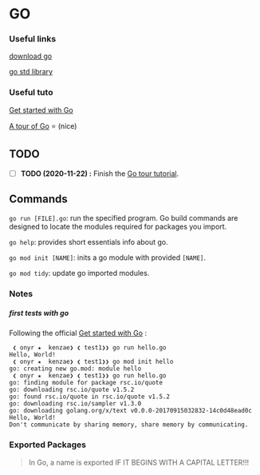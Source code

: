 # GO

### Useful links

[download go](https://golang.org/dl/)

[go std library](https://golang.org/pkg/)

### Useful tuto

[Get started with Go](https://golang.org/doc/tutorial/getting-started)

[A tour of Go](https://tour.golang.org/list) ⭐️ (nice)

## TODO

* [ ] **TODO (2020-11-22) :** Finish the [Go tour tutorial](https://golang.org/doc/tutorial/create-module).

## Commands

`go run [FILE].go`: run the specified program. Go build commands are designed to locate the modules required for packages you import.

`go help`: provides short essentials info about go.

`go mod init [NAME]`: inits a go module with provided `[NAME]`.

`go mod tidy`: update go imported modules.

### Notes

##### first tests with go

Following the official [Get started with Go](https://golang.org/doc/tutorial/getting-started) :

```shell
 ❮ onyr ★  kenzae❯ ❮ test1❯❯ go run hello.go 
Hello, World!
 ❮ onyr ★  kenzae❯ ❮ test1❯❯ go mod init hello
go: creating new go.mod: module hello
 ❮ onyr ★  kenzae❯ ❮ test1❯❯ go run hello.go 
go: finding module for package rsc.io/quote
go: downloading rsc.io/quote v1.5.2
go: found rsc.io/quote in rsc.io/quote v1.5.2
go: downloading rsc.io/sampler v1.3.0
go: downloading golang.org/x/text v0.0.0-20170915032832-14c0d48ead0c
Hello, World!
Don't communicate by sharing memory, share memory by communicating.
```

### Exported Packages

> In Go, a name is exported IF IT BEGINS WITH A CAPITAL LETTER!!!
